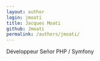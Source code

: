 ```yaml
---
layout: author
login: jmoati
title: Jacques Moati
github: Jmoati
permalink: /authors/jmoati/
---
```

Développeur Señor PHP / Symfony
